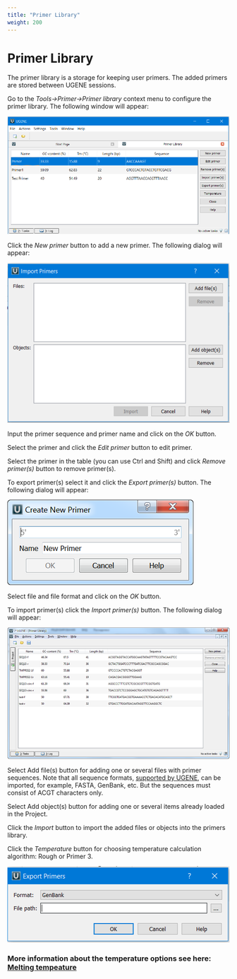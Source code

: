 ```yaml
---
title: "Primer Library"
weight: 200
---
```



# Primer Library

The primer library is a storage for keeping user primers. The added primers are stored between UGENE sessions.

Go to the _Tools->Primer->Primer library_ context menu to configure the primer library. The following window will appear:


![](/images/65930783/94076958.png)

Click the _New primer_ button to add a new primer. The following dialog will appear:


![](/images/65930783/94076959.png)

Input the primer sequence and primer name and click on the _OK_ button.

Select the primer and click the _Edit primer_ button to edit primer.

Select the primer in the table (you can use Ctrl and Shift) and click _Remove primer(s)_ button to remove primer(s).

To export primer(s) select it and click the _Export primer(s)_ button. The following dialog will appear:


![](/images/65930783/65930784.png)

Select file and file format and click on the _OK_ button.

To import primer(s) click the _Import primer(s)_ button. The following dialog will appear:


![](/images/65930783/65930785.png)

 Select Add file(s) button for adding one or several files with primer sequences. Note that all sequence formats, [supported by UGENE](Appendix-A.supported-file-formats.md), can be imported, for example, FASTA, GenBank, etc. But the sequences must consist of ACGT characters only.

Select Add object(s) button for adding one or several items already loaded in the Project.

Click the _Import_ button to import the added files or objects  into the primers library.

Click the _Temperature_ button for choosing temperature calculation algorithm: Rough or Primer 3.


![](/images/65930783/94076961.png)

### More information about the temperature options see here:  [Melting tempeature](../../sequence-view/information-about-sequence/melting-tempeature)
